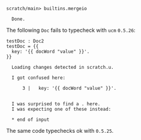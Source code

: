 ``` ucm
scratch/main> builtins.mergeio

  Done.
```

The following `Doc` fails to typecheck with `ucm` `0.5.26`:

``` unison :bug
testDoc : Doc2
testDoc = {{
  key: '{{ docWord "value" }}'.
}}
```

``` ucm :added-by-ucm
  Loading changes detected in scratch.u.

  I got confused here:

      3 |   key: '{{ docWord "value" }}'.


  I was surprised to find a . here.
  I was expecting one of these instead:

  * end of input
```

The same code typechecks ok with `0.5.25`.
